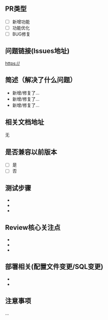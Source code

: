 ## PR类型
- [ ] 新增功能
- [ ] 功能优化
- [ ] BUG修复

## 问题链接(Issues地址)
[https://]()

## 简述（解决了什么问题）
* 新增/修复了...
* 新增/修复了...
* 新增/修复了...

## 相关文档地址
无

## 是否兼容以前版本
- [ ] 是
- [ ] 否

## 测试步骤
*
*
*

## Review核心关注点
*
*
*

## 部署相关(配置文件变更/SQL变更)
*
*

## 注意事项
...
